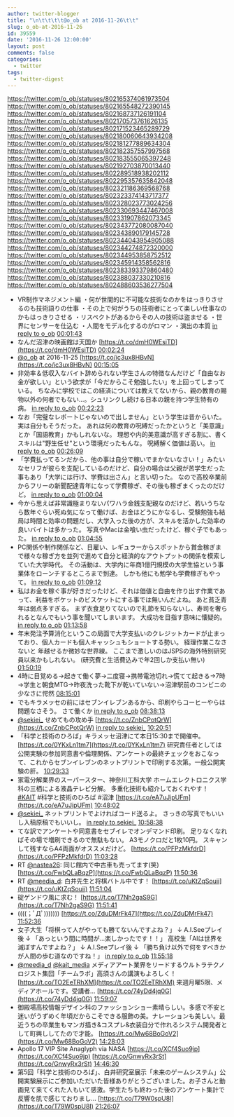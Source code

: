 ```yaml
---
author: twitter-blogger
title: "\n\t\t\t\t@o_ob at 2016-11-26\t\t"
slug: o_ob-at-2016-11-26
id: 39559
date: '2016-11-26 12:00:00'
layout: post
comments: false
categories:
  - twitter
tags:
  - twitter-digest
---
```


https://twitter.com/o_ob/statuses/802165374061973504 https://twitter.com/o_ob/statuses/802165548272390145 https://twitter.com/o_ob/statuses/802168737126191104 https://twitter.com/o_ob/statuses/802170573761626135 https://twitter.com/o_ob/statuses/802171523465289729 https://twitter.com/o_ob/statuses/802180060643934208 https://twitter.com/o_ob/statuses/802181277889634304 https://twitter.com/o_ob/statuses/802182357557997568 https://twitter.com/o_ob/statuses/802183555065397248 https://twitter.com/o_ob/statuses/802192703870013440 https://twitter.com/o_ob/statuses/802289518938202112 https://twitter.com/o_ob/statuses/802295357635842048 https://twitter.com/o_ob/statuses/802321186369568768 https://twitter.com/o_ob/statuses/802323374143717377 https://twitter.com/o_ob/statuses/802328023773024256 https://twitter.com/o_ob/statuses/802330693447467008 https://twitter.com/o_ob/statuses/802331907862073345 https://twitter.com/o_ob/statuses/802343772080087040 https://twitter.com/o_ob/statuses/802343890179145728 https://twitter.com/o_ob/statuses/802344043954905088 https://twitter.com/o_ob/statuses/802344274872320000 https://twitter.com/o_ob/statuses/802344953858752512 https://twitter.com/o_ob/statuses/802345914358562816 https://twitter.com/o_ob/statuses/802383393379860480 https://twitter.com/o_ob/statuses/802388037330210816 https://twitter.com/o_ob/statuses/802488603536277504  

*   VR制作マネジメント編 ・何が世間的に不可能な技術なのかをはっきりさせるのも技術語りの仕事 ・その上で何がうちの技術者にとって楽しい仕事なのかもはっきりさせる ・リスペクトがあるからその人の技術は盗ませる ・世界にセンサーを仕込む ・人間をモデル化するのがロマン ・演出の本質 [in reply to o_ob](https://twitter.com/o_ob/statuses/802163528899493889) [00:01:43](https://twitter.com/o_ob/statuses/802165374061973504)
*   なんだ沼津の映画館は天国か [https://t.co/dmH0WEsiTD](https://t.co/dmH0WEsiTD) [00:02:24](https://twitter.com/o_ob/statuses/802165548272390145)
*   [@o_ob](https://twitter.com/o_ob) at 2016-11-25 [https://t.co/ic3ux8HBvN](https://t.co/ic3ux8HBvN) [00:15:05](https://twitter.com/o_ob/statuses/802168737126191104)
*   非効率＆低収入なバイト辞められない学生さんの特徴なんだけど「自由なお金が欲しい」という欲求が「今だからこそ勉強したい」を上回ってしまっている。 ちなみに学校ではこの経済については教えてないから、親の教育の賜物以外の何者でもない...。シュリンクし続ける日本の親を持つ学生特有の病。 [in reply to o_ob](https://twitter.com/o_ob/statuses/802156560046665730) [00:22:23](https://twitter.com/o_ob/statuses/802170573761626135)
*   なお「完璧なレポートじゃないので出しません」という学生は昔からいた。 実は自分もそうだった。 あれは何の教育の呪縛だったかというと「美意識」とか「国語教育」かもしれないな。 理想や内的美意識が高すぎる割に、書くスキルは"野生任せ"という環境だったもんな。 呪縛解く価値は高い。 [in reply to o_ob](https://twitter.com/o_ob/statuses/802170573761626135) [00:26:09](https://twitter.com/o_ob/statuses/802171523465289729)
*   「学費払ってるンだから、他の事は自分で稼いでまかないなさい！」みたいなセリフが彼らを支配しているのだけど、自分の場合は父親が苦学生だった事もあり「大学には行け、学費は出さん」と言い切った。 なので高校卒業前からフリーの新聞配達青年になって学費稼ぎ、その後も稼ぎまくったのだけど。 [in reply to o_ob](https://twitter.com/o_ob/statuses/802170573761626135) [01:00:04](https://twitter.com/o_ob/statuses/802180060643934208)
*   今から思えば非常識極まりないパワハラ金銭支配親なのだけど、若いうちなら数年ぐらい死ぬ気になって働けば、お金はどうにかなるし、受験勉強も結局は時間と効率の問題だし、大学入った後の方が、スキルを活かした効率の良いバイトは多かった。 写真やMacは金喰い虫だったけど、稼ぐ子でもあった。 [in reply to o_ob](https://twitter.com/o_ob/statuses/802180060643934208) [01:04:55](https://twitter.com/o_ob/statuses/802181277889634304)
*   PC関係や制作関係など、日雇い、レギュラーからスポットから賞金稼ぎまで様々な稼ぎ方を並列で進めて自分と経済的なアウトプットの関係を模索していた大学時代。 その活動は、大学内に年商1億円規模の大学生協という事業体をローンチするところまで到達。 しかも他にも勉学も学費稼ぎもやって。 [in reply to o_ob](https://twitter.com/o_ob/statuses/802181277889634304) [01:09:12](https://twitter.com/o_ob/statuses/802182357557997568)
*   私はお金を稼ぐ事が好きだったけど、それは価値と自由を作り出す作業であって、利益をポケットのビスケットにする事では無いんだよね。 あと貧乏青年は弱点多すぎる。 まず衣食足りてないので礼節を知らないし、寿司を奢られるとなんでもいう事を聞いてしまいます。 大成功を目指す意味に懐疑的。 [in reply to o_ob](https://twitter.com/o_ob/statuses/802182357557997568) [01:13:58](https://twitter.com/o_ob/statuses/802183555065397248)
*   年末発注予算消化というこの局面で大学支払いのクレジットカードが止まっており、個人カードも個人キャッシュもショートする勢い。 経理作業こなさないと 年越せるか微妙な世界線。 ここまで激しいのはJSPSの海外特別研究員以来かもしれない。 (研究費と生活費込みで年2回しか支払い無い) [01:50:19](https://twitter.com/o_ob/statuses/802192703870013440)
*   4時に目覚める→起きて働く夢→二度寝→携帯電池切れ→慌てて起きる→7時→学生と朝食MTG→昨夜洗った靴下が乾いていない→沼津駅前のコンビニの少なさに愕然 [08:15:01](https://twitter.com/o_ob/statuses/802289518938202112)
*   でもキラメッセの前にはセブンイレブンあるから、印刷やらコーヒーやらは問題なさそう。 さて働くか [in reply to o_ob](https://twitter.com/o_ob/statuses/802289518938202112) [08:38:13](https://twitter.com/o_ob/statuses/802295357635842048)
*   [@sekiei_](https://twitter.com/sekiei_) せめてもの攻め手 [https://t.co/ZnbCPotQrW](https://t.co/ZnbCPotQrW) [in reply to sekiei_](https://twitter.com/sekiei_/statuses/802319682250252288) [10:20:51](https://twitter.com/o_ob/statuses/802321186369568768)
*   「科学と技術のひろば」キラメッセ沼津にて本日15:30まで開催中。 [https://t.co/0YKxLn1tm7](https://t.co/0YKxLn1tm7) 研究責任者としては公開実験の参加同意書や倫理関係、アンケートの最終チェックをおこなって、これからセブンイレブンのネットプリントで印刷する次第。一般公開実験の肝。 [10:29:33](https://twitter.com/o_ob/statuses/802323374143717377)
*   家電分解業界のスーパースター、神奈川工科大学 ホームエレクトロニクス学科の三栖による液晶テレビ分解。 多重化技術も紹介しておくれやす！ [#KAIT](https://twitter.com/search?q=%23KAIT&src=hash) #科学と技術のひろば #沼津 [https://t.co/eA7uJipUFm](https://t.co/eA7uJipUFm) [10:48:02](https://twitter.com/o_ob/statuses/802328023773024256)
*   [@sekiei_](https://twitter.com/sekiei_) ネットプリントでよければコード送るよ。 さっきの写真でもいいし入稿原稿でもいいし。 [in reply to sekiei_](https://twitter.com/sekiei_/statuses/802330226118144000) [10:58:38](https://twitter.com/o_ob/statuses/802330693447467008)
*   てな訳でアンケートや同意書をセブイレでオンデマンド印刷。 足りなくなればその場で増刷できるので無駄もない。 A3モノクロだと1枚10円。 スキャンして残すならA4両面がオススメだけど。 [https://t.co/PFPzMkfdrD](https://t.co/PFPzMkfdrD) [11:03:28](https://twitter.com/o_ob/statuses/802331907862073345)
*   RT [@nastea26](https://twitter.com/nastea26): 同じ館内で中古車も売ってます(笑) [https://t.co/FwbQLaBqzP](https://t.co/FwbQLaBqzP) [11:50:36](https://twitter.com/o_ob/statuses/802343772080087040)
*   RT [@meedia_d](https://twitter.com/meedia_d): 白井先生と将棋バトル中です！ [https://t.co/uKtZqSouii](https://t.co/uKtZqSouii) [11:51:04](https://twitter.com/o_ob/statuses/802343890179145728)
*   碇ゲンドウ風に求む！ [https://t.co/T7Nh2gaS9G](https://t.co/T7Nh2gaS9G) [11:51:41](https://twitter.com/o_ob/statuses/802344043954905088)
*   ((((；ﾟДﾟ))))))) [https://t.co/ZduDMrFk47](https://t.co/ZduDMrFk47) [11:52:36](https://twitter.com/o_ob/statuses/802344274872320000)
*   女子大生「将棋って人がやっても勝てないんですよね？」 ↓ A.I.Seeプレイ後 ↓ 「あっという間に時間が…楽しかったです！！」 高校生「AIは世界を滅ぼすんですよね？」 ↓ A.I.Seeプレイ後 ↓ 「勝ち負け以外で何をすべきかが人間の歩む道なのですね！」 [in reply to o_ob](https://twitter.com/o_ob/statuses/802344274872320000) [11:55:18](https://twitter.com/o_ob/statuses/802344953858752512)
*   [@meedia_d](https://twitter.com/meedia_d) [@kait_media](https://twitter.com/kait_media) メディアアート業界をリードするウルトラテクノロジスト集団「チームラボ」高須さんの講演もよろしく！ [https://t.co/TO2EeTRhXM](https://t.co/TO2EeTRhXM) 来週月曜5限、メディアホールです。受講者… [https://t.co/74yDd4jq0G](https://t.co/74yDd4jq0G) [11:59:07](https://twitter.com/o_ob/statuses/802345914358562816)
*   御殿場高校情報デザイン科のファッションショー素晴らしい。多感で不安と迷いがうずめく年頃だからこそできる服飾の美。ナレーションも美しい。最近うちの卒業生もマンガ描き&コスプレ&衣装自分で作れるシステム開発者として町興ししてたので才能。 [https://t.co/Mw68BoGoV2](https://t.co/Mw68BoGoV2) [14:28:03](https://twitter.com/o_ob/statuses/802383393379860480)
*   Apollo 17 VIP Site Anaglyph via NASA [https://t.co/XCf4Suo9jp](https://t.co/XCf4Suo9jp) [https://t.co/GnwyRx3rSt](https://t.co/GnwyRx3rSt) [14:46:30](https://twitter.com/o_ob/statuses/802388037330210816)
*   第5回「科学と技術のひろば」、白井研究室展示「未来のゲームシステム」公開実験展示にご参加いただいた皆様ありがとうございました。お子さんと動画見て来てくれた人もいて感激。学生たちも終わった後のアンケート集計で反響を肌で感じておりまし… [https://t.co/T79W0spU8I](https://t.co/T79W0spU8I) [21:26:07](https://twitter.com/o_ob/statuses/802488603536277504)